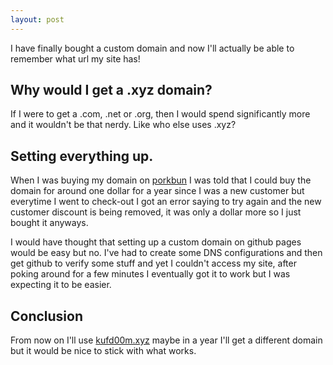 ```yaml
---
layout: post
---
```

I have finally bought a custom domain and now I'll actually be able to remember what url my site has!

## Why would I get a .xyz domain?

If I were to get a .com, .net or .org, then I would spend significantly more and it wouldn't be that nerdy. Like who else uses .xyz?

## Setting everything up.

When I was buying my domain on [porkbun](https://porkbun.com/) I was told that I could buy the domain for around one dollar for a year since I was a new customer but everytime I went to check-out I got an error saying to try again and the new customer discount is being removed, it was only a dollar more so I just bought it anyways.

I would have thought that setting up a custom domain on github pages would be easy but no. I've had to create some DNS configurations and then get github to verify some stuff and yet I couldn't access my site, after poking around for a few minutes I eventually got it to work but I was expecting it to be easier.

## Conclusion

From now on I'll use [kufd00m.xyz](http://www.kufd00m.xyz/) maybe in a year I'll get a different domain but it would be nice to stick with what works.
